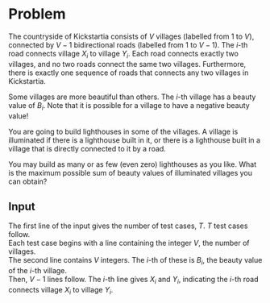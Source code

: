 # Problem

The countryside of Kickstartia consists of $V$ villages (labelled from $1$ to $V$), connected by $V-1$ bidirectional roads (labelled from $1$ to $V-1$). The $i$-th road connects village $X_i$ to village $Y_i$. Each road connects exactly two villages, and no two roads connect the same two villages. Furthermore, there is exactly one sequence of roads that connects any two villages in Kickstartia.

Some villages are more beautiful than others. The $i$-th village has a beauty value of $B_i$. Note that it is possible for a village to have a negative beauty value!

You are going to build lighthouses in some of the villages. A village is illuminated if there is a lighthouse built in it, or there is a lighthouse built in a village that is directly connected to it by a road.

You may build as many or as few (even zero) lighthouses as you like. What is the maximum possible sum of beauty values of illuminated villages you can obtain?

## Input

The first line of the input gives the number of test cases, $T$. $T$ test cases follow.  
Each test case begins with a line containing the integer $V$, the number of villages.  
The second line contains $V$ integers. The $i$-th of these is $B_i$, the beauty value of the $i$-th village.  
Then, $V-1$ lines follow. The $i$-th line gives $X_i$ and $Y_i$, indicating the $i$-th road connects village $X_i$ to village $Y_i$.
